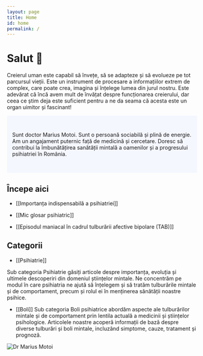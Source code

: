 ```yaml
---
layout: page
title: Home
id: home
permalink: /
---
```


# Salut 🌱

Creierul uman este capabil să învețe, să se adapteze și să evolueze pe tot parcursul vieții. Este un instrument de procesare a informațiilor extrem de complex, care poate crea, imagina și înțelege lumea din jurul nostru. Este adevărat că încă avem mult de învățat despre funcționarea creierului, dar ceea ce știm deja este suficient pentru a ne da seama că acesta este un organ uimitor și fascinant!

<p style="padding: 3em 1em; background: #f5f7ff; border-radius: 4px;"> Sunt doctor Marius Motoi. Sunt o persoană sociabilă și plină de energie. Am un angajament puternic față de medicină și cercetare. Doresc să contribui la îmbunătățirea sanătății mintală a oamenilor și a progresului psihiatriei în România.
</p>

## Începe aici

- [[Importanța indispensabilă a psihiatriei]]

- [[Mic glosar psihiatric]]

- [[Episodul maniacal în cadrul tulburării afective bipolare (TAB)]]

## Categorii

- [[Psihiatrie]]

Sub categoria Psihiatrie găsiți articole despre importanța, evoluția și ultimele descoperiri din domeniul științelor mintale. Ne concentrăm pe modul în care psihiatria ne ajută să înțelegem și să tratăm tulburările mintale și de comportament, precum și rolul ei în menținerea sănătății noastre psihice.

- [[Boli]]
Sub categoria Boli psihiatrice abordăm aspecte ale tulburărilor mintale și de comportament prin lentila actuală a medicinii și științelor psihologice. Articolele noastre acoperă informații de bază despre diverse tulburări și boli mintale, incluzând simptome, cauze, tratament și prognoză.

![Dr  Marius Motoi](https://github.com/desprepsihiatrie/blog/assets/139854003/9ccbade5-fe21-44f8-bdad-89be1efc55a6)

